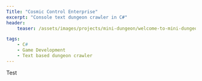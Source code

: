 ```yaml
---
Title: "Cosmic Control Enterprise"
excerpt: "Console text dungeon crawler in C#"
header:
    teaser: /assets/images/projects/mini-dungeon/welcome-to-mini-dungeon.png

tags:
    - C#
    - Game Development
    - Text based dungeon crawler
---
```

Test